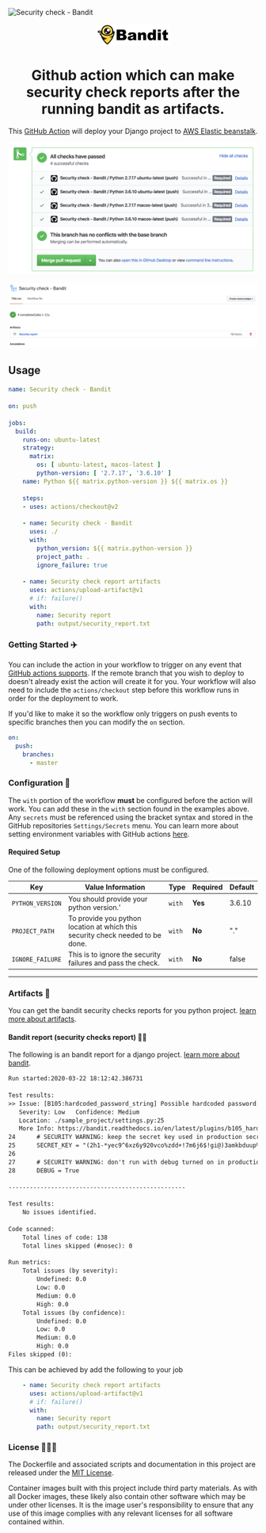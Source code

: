 ![Security check - Bandit](https://github.com/Joel-hanson/bandit-report-artifacts/workflows/Security%20check%20-%20Bandit/badge.svg)

<p align="center">
  <a href="https://github.com/marketplace/actions/bandit-report-artifacts">
    <img width="150px" src="./assets/logo.png">
  </a>
</p>

<h1 align="center">
  Github action which can make security check reports after the running bandit as artifacts.
</h1>

<p align="center">
  This <a href="https://github.com/features/actions">GitHub Action</a> will deploy your Django project to <a href="https://aws.amazon.com/elasticbeanstalk/">AWS Elastic beanstalk</a>.
</p>

<p align="center">
  <img src="./assets/screenshot_new.png">
</p>
<p align="center">
  <img src="./assets/screenshot.png">
</p>

## Usage

```yml
name: Security check - Bandit

on: push

jobs:
  build:
    runs-on: ubuntu-latest
    strategy:
      matrix:
        os: [ ubuntu-latest, macos-latest ]
        python-version: [ '2.7.17', '3.6.10' ]
    name: Python ${{ matrix.python-version }} ${{ matrix.os }} 

    steps:
    - uses: actions/checkout@v2

    - name: Security check - Bandit
      uses: ./
      with:
        python_version: ${{ matrix.python-version }}
        project_path: .
        ignore_failure: true

    - name: Security check report artifacts
      uses: actions/upload-artifact@v1
      # if: failure()
      with:
        name: Security report
        path: output/security_report.txt
```


### Getting Started :airplane:

You can include the action in your workflow to trigger on any event that [GitHub actions supports](https://help.github.com/en/articles/events-that-trigger-workflows). If the remote branch that you wish to deploy to doesn't already exist the action will create it for you. Your workflow will also need to include the `actions/checkout` step before this workflow runs in order for the deployment to work.


If you'd like to make it so the workflow only triggers on push events to specific branches then you can modify the `on` section.

```yml
on:
  push:
    branches:
      - master
```

### Configuration 📁

The `with` portion of the workflow **must** be configured before the action will work. You can add these in the `with` section found in the examples above. Any `secrets` must be referenced using the bracket syntax and stored in the GitHub repositories `Settings/Secrets` menu. You can learn more about setting environment variables with GitHub actions [here](https://help.github.com/en/articles/workflow-syntax-for-github-actions#jobsjob_idstepsenv).

#### Required Setup

One of the following deployment options must be configured.

| Key                | Value Information                                                                                                                                                                                                                                                                                                                                     | Type   | Required | Default |
| ------------------ | ----------------------------------------------------------------------------------------------------------------------------------------------------------------------------------------------------------------------------------------------------------------------------------------------------------------------------------------------------- | ------ | -------- | -------- |
| `PYTHON_VERSION`          | You should provide your python version.'                                                                                                                           | `with`           | **Yes**  | 3.6.10 |
| `PROJECT_PATH` | To provide you python location at which this security check needed to be done.                                                                                                 | `with` | **No**  | "." |
| `IGNORE_FAILURE` | This is to ignore the security failures and pass the check.                                                                                                 | `with` | **No**  | false |


---


### Artifacts 📁

You can get the bandit security checks reports for you python project. [learn more about artifacts](https://help.github.com/en/actions/configuring-and-managing-workflows/persisting-workflow-data-using-artifacts).

#### Bandit report (security checks report) 👮‍♂️

The following is an bandit report for a django project. [learn more about bandit](https://pypi.org/project/bandit/).

```txt
Run started:2020-03-22 18:12:42.386731

Test results:
>> Issue: [B105:hardcoded_password_string] Possible hardcoded password: '(2h1-*yec9^6xz6y920vco%zdd+!7m6j6$!gi@)3amkbduup%d'
   Severity: Low   Confidence: Medium
   Location: ./sample_project/settings.py:25
   More Info: https://bandit.readthedocs.io/en/latest/plugins/b105_hardcoded_password_string.html
24      # SECURITY WARNING: keep the secret key used in production secret!
25      SECRET_KEY = "(2h1-*yec9^6xz6y920vco%zdd+!7m6j6$!gi@)3amkbduup%d"
26
27      # SECURITY WARNING: don't run with debug turned on in production!
28      DEBUG = True

--------------------------------------------------

Test results:
	No issues identified.

Code scanned:
	Total lines of code: 138
	Total lines skipped (#nosec): 0

Run metrics:
	Total issues (by severity):
		Undefined: 0.0
		Low: 0.0
		Medium: 0.0
		High: 0.0
	Total issues (by confidence):
		Undefined: 0.0
		Low: 0.0
		Medium: 0.0
		High: 0.0
Files skipped (0):
```
This can be achieved by add the following to your job

```yml
    - name: Security check report artifacts
      uses: actions/upload-artifact@v1
      # if: failure()
      with:
        name: Security report
        path: output/security_report.txt
```

### License 👨🏻‍💻

The Dockerfile and associated scripts and documentation in this project are released under the [MIT License](LICENSE).

Container images built with this project include third party materials. As with all Docker images, these likely also contain other software which may be under other licenses. It is the image user's responsibility to ensure that any use of this image complies with any relevant licenses for all software contained within.